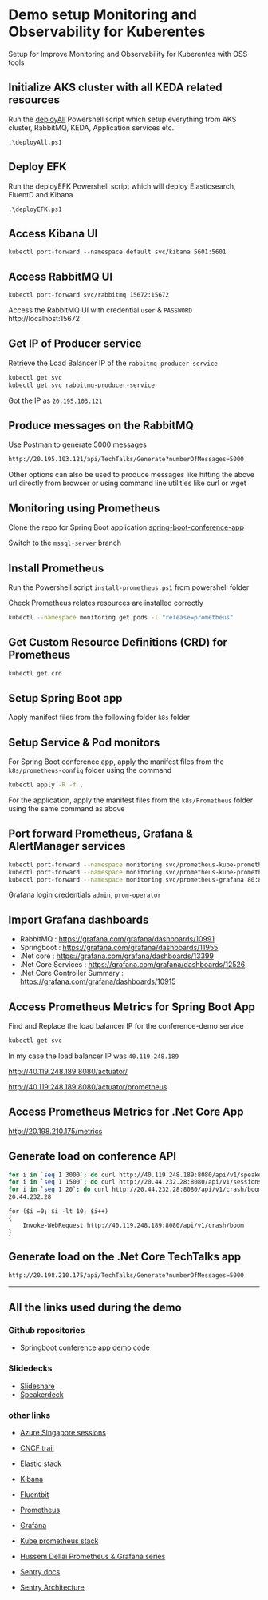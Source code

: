 # Demo setup Monitoring and Observability for Kuberentes

Setup for Improve Monitoring and Observability for Kuberentes with OSS tools

## Initialize AKS cluster with all KEDA related resources

Run the [deployAll](\Powershell\deployAll.ps1) Powershell script which setup everything from AKS cluster, RabbitMQ, KEDA, Application services etc.

``` PS
.\deployAll.ps1
```

## Deploy EFK

Run the deployEFK Powershell script which will deploy Elasticsearch, FluentD and Kibana

``` PS
.\deployEFK.ps1

```

## Access Kibana UI 

``` PS
kubectl port-forward --namespace default svc/kibana 5601:5601
```

## Access RabbitMQ UI

``` bash
kubectl port-forward svc/rabbitmq 15672:15672
```

Access the RabbitMQ UI with credential `user` & `PASSWORD`
http://localhost:15672

## Get IP of Producer service

Retrieve the Load Balancer IP of the `rabbitmq-producer-service`

``` bash
kubectl get svc
kubectl get svc rabbitmq-producer-service
```

Got the IP as `20.195.103.121`

## Produce messages on the RabbitMQ

Use Postman to generate 5000 messages

``` bash
http://20.195.103.121/api/TechTalks/Generate?numberOfMessages=5000
```

Other options can also be used to produce messages like hitting the above url directly from browser or using command line utilities like curl or wget 

## Monitoring using Prometheus

Clone the repo for Spring Boot application
[spring-boot-conference-app](https://github.com/NileshGule/spring-boot-conference-app)

Switch to the `mssql-server` branch

## Install Prometheus

Run the Powershell script `install-prometheus.ps1` from powershell folder

Check Prometheus relates resources are installed correctly

``` bash
kubectl --namespace monitoring get pods -l "release=prometheus"
```

## Get Custom Resource Definitions (CRD) for Prometheus

``` bash
kubectl get crd
```

## Setup Spring Boot app

Apply manifest files from the following folder `k8s` folder

## Setup Service & Pod monitors
For Spring Boot conference app, apply the manifest files from the `k8s/prometheus-config` folder using the command

``` bash
kubectl apply -R -f .
```

For the application, apply the manifest files from the `k8s/Prometheus` folder using the same command as above

## Port forward Prometheus, Grafana & AlertManager services

``` bash
kubectl port-forward --namespace monitoring svc/prometheus-kube-prometheus-prometheus 9090:9090
kubectl port-forward --namespace monitoring svc/prometheus-kube-prometheus-alertmanager 9093:9093
kubectl port-forward --namespace monitoring svc/prometheus-grafana 80:80
```

Grafana login credentials `admin`, `prom-operator`

## Import Grafana dashboards

- RabbitMQ : https://grafana.com/grafana/dashboards/10991
- Springboot : https://grafana.com/grafana/dashboards/11955
- .Net core : https://grafana.com/grafana/dashboards/13399
- .Net Core Services : https://grafana.com/grafana/dashboards/12526
- .Net Core Controller Summary : https://grafana.com/grafana/dashboards/10915

## Access Prometheus Metrics for Spring Boot App

Find and Replace the load balancer IP for the conference-demo service

``` bash
kubectl get svc
```

In my case the load balancer IP was `40.119.248.189`

http://40.119.248.189:8080/actuator/

http://40.119.248.189:8080/actuator/prometheus

## Access Prometheus Metrics for .Net Core App

http://20.198.210.175/metrics
## Generate load on conference API

``` bash
for i in `seq 1 3000`; do curl http://40.119.248.189:8080/api/v1/speakers/; done
for i in `seq 1 1500`; do curl http://20.44.232.28:8080/api/v1/sessions/; done
for i in `seq 1 20`; do curl http://20.44.232.28:8080/api/v1/crash/boom; done
20.44.232.28

```

``` PS
for ($i =0; $i -lt 10; $i++)
{
    Invoke-WebRequest http://40.119.248.189:8080/api/v1/crash/boom
}
```

## Generate load on the .Net Core TechTalks app

``` bash
http://20.198.210.175/api/TechTalks/Generate?numberOfMessages=5000
```

---

## All the links used during the demo

### Github repositories
- [Springboot conference app demo code](https://github.com/NileshGule/spring-boot-conference-app/tree/mssql-server)

### Slidedecks
- [Slideshare](https:/www.slideshare.net/nileshgule/)
- [Speakerdeck](https://www.speakerdeck.com/NileshGule/)

### other links
- [Azure Singapore sessions](https://bit.ly/AzureSingaporeSessions)

- [CNCF trail](https://github.com/cncf/trailmap)
- [Elastic stack](https://www.elastic.co/elastic-stack/)
- [Kibana](https://www.elastic.co/kibana/)
- [Fluentbit](https://fluentbit.io/)
- [Prometheus](https://prometheus.io/)
- [Grafana](https://grafana.com/)
- [Kube prometheus stack](https://github.com/prometheus-community/helm-charts/tree/main/charts/kube-prometheus-stack)
- [Hussem Dellai Prometheus & Grafana series](https://www.youtube.com/playlist?list=PLpbcUe4chE7-HuslXKj1MB10ncorfzEGa)
- [Sentry docs](https://docs.sentry.io/)
- [Sentry Architecture](https://develop.sentry.dev/architecture/)